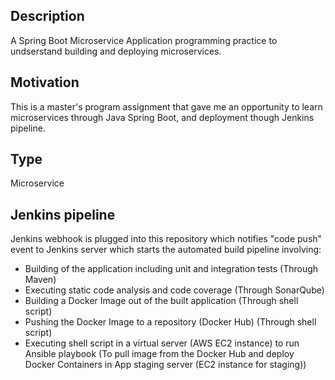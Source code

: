 ## Description
A Spring Boot Microservice Application programming practice to undserstand building and deploying microservices.

## Motivation
This is a master's program assignment that gave me an opportunity to learn microservices through Java Spring Boot, and deployment though Jenkins pipeline.

## Type
Microservice

## Jenkins pipeline
Jenkins webhook is plugged into this repository which notifies "code push" event to Jenkins server which starts the automated build pipeline involving:
- Building of the application including unit and integration tests (Through Maven)
- Executing static code analysis and code coverage (Through SonarQube)
- Building a Docker Image out of the built application (Through shell script)
- Pushing the Docker Image to a repository (Docker Hub) (Through shell script)
- Executing shell script in a virtual server (AWS EC2 instance) to run Ansible playbook (To pull image from the Docker Hub and deploy Docker Containers in App staging server (EC2 instance for staging))
